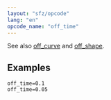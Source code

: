 ```yaml
---
layout: "sfz/opcode"
lang: "en"
opcode_name: "off_time"
---
```

See also [off_curve](off_curve) and [off_shape](off_shape).

## Examples

```
off_time=0.1
off_time=0.05
```
